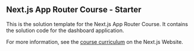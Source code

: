 ## Next.js App Router Course - Starter

This is the solution template for the Next.js App Router Course. It contains the solution code for the dashboard application.

For more information, see the [course curriculum](https://nextjs.org/learn) on the Next.js Website.
